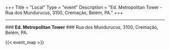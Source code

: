 +++
Title = "Local"
Type = "event"
Description = "Ed. Metropolitan Tower - Rua dos Mundurucus, 3100, Cremação, Belém, PA."
+++

<hr/>
### <b>Ed. Metropolitan Tower</b>
### Rua dos Mundurucus, 3100, Cremação, Belém, PA.

{{< event_map >}}
